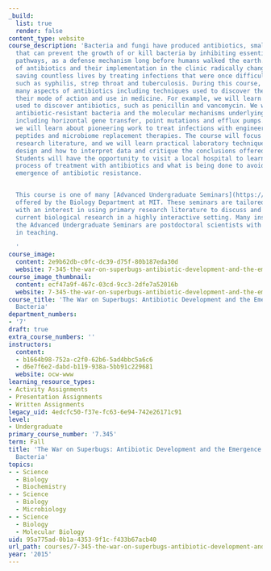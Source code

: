 ```yaml
---
_build:
  list: true
  render: false
content_type: website
course_description: 'Bacteria and fungi have produced antibiotics, small molecules
  that can prevent the growth of or kill bacteria by inhibiting essential biological
  pathways, as a defense mechanism long before humans walked the earth. The discovery
  of antibiotics and their implementation in the clinic radically changed modern medicine,
  saving countless lives by treating infections that were once difficult to cure,
  such as syphilis, strep throat and tuberculosis. During this course, we will cover
  many aspects of antibiotics including techniques used to discover these inhibitors,
  their mode of action and use in medicine. For example, we will learn about the techniques
  used to discover antibiotics, such as penicillin and vancomycin. We will discuss
  antibiotic-resistant bacteria and the molecular mechanisms underlying resistance,
  including horizontal gene transfer, point mutations and efflux pumps. Additionally,
  we will learn about pioneering work to treat infections with engineered antimicrobial
  peptides and microbiome replacement therapies. The course will focus on the primary
  research literature, and we will learn practical laboratory techniques, experimental
  design and how to interpret data and critique the conclusions offered by authors.
  Students will have the opportunity to visit a local hospital to learn about the
  process of treatment with antibiotics and what is being done to avoid the continuous
  emergence of antibiotic resistance.


  This course is one of many [Advanced Undergraduate Seminars](https://biology.mit.edu/undergraduate/course_listings/advanced_undergraduate_seminars)
  offered by the Biology Department at MIT. These seminars are tailored for students
  with an interest in using primary research literature to discuss and learn about
  current biological research in a highly interactive setting. Many instructors of
  the Advanced Undergraduate Seminars are postdoctoral scientists with a strong interest
  in teaching.

  '
course_image:
  content: 2e9b62db-c0fc-dc39-d75f-80b187eda30d
  website: 7-345-the-war-on-superbugs-antibiotic-development-and-the-emergence-of-drug-resistant-bacteria-fall-2015
course_image_thumbnail:
  content: ecf47a9f-467c-03cd-9cc3-2dfe7a52016b
  website: 7-345-the-war-on-superbugs-antibiotic-development-and-the-emergence-of-drug-resistant-bacteria-fall-2015
course_title: 'The War on Superbugs: Antibiotic Development and the Emergence of Drug-Resistant
  Bacteria'
department_numbers:
- '7'
draft: true
extra_course_numbers: ''
instructors:
  content:
  - b1664b98-752a-c2f0-62b6-5ad4bbc5a6c6
  - d6e7f6e2-dabd-b119-938a-5bb91c229681
  website: ocw-www
learning_resource_types:
- Activity Assignments
- Presentation Assignments
- Written Assignments
legacy_uid: 4edcfc50-f37e-fc63-6e94-742e26171c91
level:
- Undergraduate
primary_course_number: '7.345'
term: Fall
title: 'The War on Superbugs: Antibiotic Development and the Emergence of Drug-Resistant
  Bacteria'
topics:
- - Science
  - Biology
  - Biochemistry
- - Science
  - Biology
  - Microbiology
- - Science
  - Biology
  - Molecular Biology
uid: 95a775ad-0b1a-4353-9f1c-f433b67acb40
url_path: courses/7-345-the-war-on-superbugs-antibiotic-development-and-the-emergence-of-drug-resistant-bacteria-fall-2015
year: '2015'
---
```

